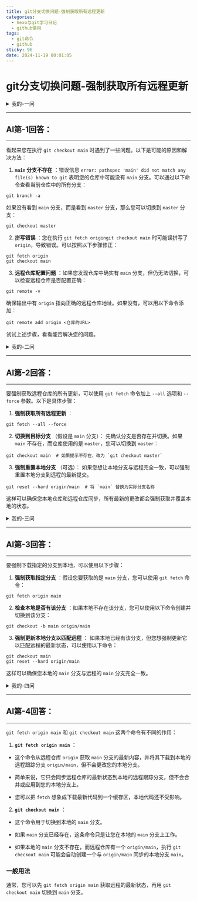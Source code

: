 ```yaml
---
title: git分支切换问题-强制获取所有远程更新
categories:
  - hexo与git学习日记
  - github使用
tags:
  - git命令
  - github
sticky: 96
date: 2024-11-19 00:01:05
---
```



# git分支切换问题-强制获取所有远程更新



<details>
  <summary>我的-一问</summary> 

我在连接git时出现admin@DESKTOP-DABFHG1 MINGW64 /d/git软件备份 (master)
$ git checkout main
error: pathspec 'main' did not match any file(s) known to git

admin@DESKTOP-DABFHG1 MINGW64 /d/git软件备份 (master)
$ git fetch origingit checkout main
fatal: 'origingit' does not appear to be a git repository
fatal: Could not read from remote repository.

Please make sure you have the correct access rights
and the repository exists.

admin@DESKTOP-DABFHG1 MINGW64 /d/git软件备份 (master)
$

</details>

---

## AI第-1回答：

--- 

看起来您在执行 `git checkout main` 时遇到了一些问题。以下是可能的原因和解决方法： 
1. **`main` 分支不存在** ：错误信息 `error: pathspec 'main' did not match any file(s) known to git` 表明您的仓库中可能没有 `main` 分支。可以通过以下命令查看当前仓库中的所有分支：

```
git branch -a
```
如果没有看到 `main` 分支，而是看到 `master` 分支，那么您可以切换到 `master` 分支：

```
git checkout master
```
 
2. **拼写错误** ：您在执行 `git fetch origingit checkout main` 时可能误拼写了 `origin`，导致错误。可以按照以下步骤修正：

```
git fetch origin
git checkout main
```
 
3. **远程仓库配置问题** ：如果您发现仓库中确实有 `main` 分支，但仍无法切换，可以检查远程仓库是否配置正确：

```
git remote -v
```
确保输出中有 `origin` 指向正确的远程仓库地址。如果没有，可以用以下命令添加：

```
git remote add origin <仓库的URL>
```

试试上述步骤，看看能否解决您的问题。

<details>
  <summary>我的-二问</summary> 

admin@DESKTOP-DABFHG1 MINGW64 /d/git软件备份 (master)
$ git remote -v
origin  git@lb.github.com:lifuaini2019/stcbk.git (fetch)
origin  git@lb.github.com:lifuaini2019/stcbk.git (push)

admin@DESKTOP-DABFHG1 MINGW64 /d/git软件备份 (master)
$ 如果我想强制接取仓库到本地，怎怎样做？

</details>

---

## AI第-2回答：

--- 

要强制获取远程仓库的所有更新，可以使用 `git fetch` 命令加上 `--all` 选项和 `--force` 参数。以下是具体步骤： 
1. **强制获取所有远程更新** ：

```
git fetch --all --force
```
 
2. **切换到目标分支** （假设是 `main` 分支）：
先确认分支是否存在并切换。如果 `main` 不存在，而仓库使用的是 `master`，您可以切换到 `master`：

```
git checkout main  # 如果提示不存在，改为 `git checkout master`
```
 
3. **强制重置本地分支** （可选）：
如果您想让本地分支与远程完全一致，可以强制重置本地分支到远程的最新提交。

```
git reset --hard origin/main  # 将 `main` 替换为实际分支名称
```

这样可以确保您本地仓库和远程仓库同步，所有最新的更改都会强制获取并覆盖本地的状态。

<details>
  <summary>我的-三问</summary> 

如果强制下载指定分支到本地，要怎样操作 ？

</details>

---

## AI第-3回答：

--- 

要强制下载指定的分支到本地，可以使用以下步骤：
 
1. **强制获取指定分支** ：假设您要获取的是 `main` 分支，您可以使用 `git fetch` 命令：

```
git fetch origin main
```
 
2. **检查本地是否有该分支** ：如果本地不存在该分支，您可以使用以下命令创建并切换到该分支：

```
git checkout -b main origin/main
```
 
3. **强制更新本地分支以匹配远程** ：
如果本地已经有该分支，但您想强制更新它以匹配远程的最新状态，可以使用以下命令：

```
git checkout main
git reset --hard origin/main
```
这样可以确保您本地的 `main` 分支与远程的 `main` 分支完全一致。

<details>
  <summary>我的-四问</summary> 

git fetch origin main 这个命令和这个git checkout main  有什么不同

</details>

---

## AI第-4回答：

--- 

`git fetch origin main` 和 `git checkout main` 这两个命令有不同的作用： 
1. **`git fetch origin main`** ： 
  - 这个命令从远程仓库 `origin` 获取 `main` 分支的最新内容，并将其下载到本地的远程跟踪分支 `origin/main`，但不会更改您的本地分支。

  - 简单来说，它只会同步远程仓库的最新状态到本地的远程跟踪分支，但不会合并或应用到您的本地分支上。
 
  - 您可以把 `fetch` 想象成下载最新代码到一个缓存区，本地代码还不受影响。
 
2. **`git checkout main`** ： 
  - 这个命令用于切换到本地的 `main` 分支。
 
  - 如果 `main` 分支已经存在，这条命令只是让您在本地的 `main` 分支上工作。
 
  - 如果本地的 `main` 分支不存在，而远程仓库有一个 `origin/main`，执行 `git checkout main` 可能会自动创建一个与 `origin/main` 同步的本地分支 `main`。

### 一般用法 
通常，您可以先 `git fetch origin main` 获取远程的最新状态，再用 `git checkout main` 切换到 `main` 分支。

